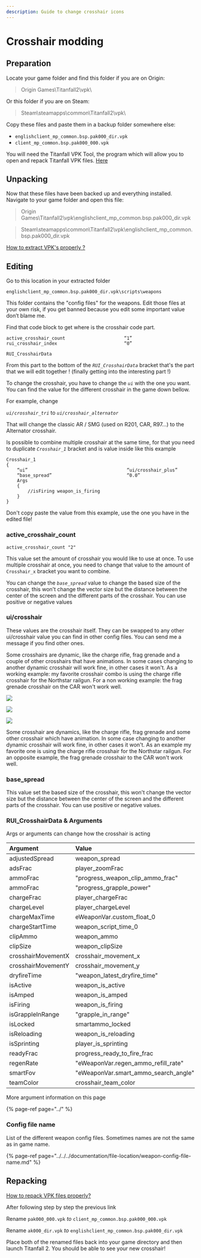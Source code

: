 ```yaml
---
description: Guide to change crosshair icons
---
```


# Crosshair modding

## Preparation

Locate your game folder and find this folder if you are on Origin:

> Origin Games\Titanfall2\vpk\

Or this folder if you are on Steam:

> Steam\steamapps\common\Titanfall2\vpk\

Copy these files and paste them in a backup folder somewhere else:

* `englishclient_mp_common.bsp.pak000_dir.vpk`
* `client_mp_common.bsp.pak000_000.vpk`

You will need the Titanfall VPK Tool, the program which will allow you to open and repack Titanfall VPK files. [Here](https://noskill.gitbook.io/titanfall2/how-to-start-modding/modding-tools)

## Unpacking

Now that these files have been backed up and everything installed. Navigate to your game folder and open this file:

> Origin Games\Titanfall2\vpk\englishclient\_mp\_common.bsp.pak000\_dir.vpk

> Steam\steamapps\common\Titanfall2\vpk\englishclient\_mp\_common.bsp.pak000\_dir.vpk

[How to extract VPK's properly ?](https://noskill.gitbook.io/titanfall2/how-to-start-modding/how-to-backup-extract-and-repack)

## Editing

Go to this location in your extracted folder

```text
englishclient_mp_common.bsp.pak000_dir.vpk\scripts\weapons
```

This folder contains the "config files" for the weapons. Edit those files at your own risk, if you get banned because you edit some important value don’t blame me.

Find that code block to get where is the crosshair code part.

```text
active_crosshair_count                      “1”
rui_crosshair_index                         “0”

RUI_CrosshairData
```

From this part to the bottom of the _`RUI_CrosshairData`_ bracket that's the part that we will edit together ! \(finally getting into the interesting part !\)

To change the crosshair, you have to change the _`ui`_ with the one you want. You can find the value for the different crosshair in the game down bellow.

For example, change

_`ui/crosshair_tri`_ to _`ui/crosshair_alternator`_

That will change the classic AR / SMG \(used on R201, CAR, R97...\) to the Alternator crosshair.

Is possible to combine multiple crosshair at the same time, for that you need to duplicate _`Crosshair_1`_ bracket and is value inside like this example

```text
Crosshair_1
{
    “ui”                                     “ui/crosshair_plus”
    “base_spread”                            “0.0”
    Args
    {
        //isFiring weapon_is_firing
    }
}
```

Don't copy paste the value from this example, use the one you have in the edited file!

### active\_crosshair\_count

```text
active_crosshair_count "2"
```

This value set the amount of crosshair you would like to use at once. To use multiple crosshair at once, you need to change that value to the amount of `Crosshair_x` bracket you want to combine.

You can change the _`base_spread`_ value to change the based size of the crosshair, this won't change the vector size but the distance between the center of the screen and the different parts of the crosshair. You can use positive or negative values

### ui/crosshair

These values are the crosshair itself. They can be swapped to any other ui/crosshair value you can find in other config files. You can send me a message if you find other ones.

Some crosshairs are dynamic, like the charge rifle, frag grenade and a couple of other crosshairs that have animations. In some cases changing to another dynamic crosshair will work fine, in other cases it won't. As a working example: my favorite crosshair combo is using the charge rifle crosshair for the Northstar railgun. For a non working example: the frag grenade crosshair on the CAR won't work well.

![](../../../.gitbook/assets/crosshair1.PNG)

![](../../../.gitbook/assets/crosshair2.PNG)

![](../../../.gitbook/assets/crosshair3.PNG)

Some crosshair are dynamics, like the charge rifle, frag grenade and some other crosshair which have animation. In some case changing to another dynamic crosshair will work fine, in other cases it won't. As an example my favorite one is using the charge rifle crosshair for the Northstar railgun. For an opposite example, the frag grenade crosshair to the CAR won't work well.

### base\_spread

This value set the based size of the crosshair, this won't change the vector size but the distance between the center of the screen and the different parts of the crosshair. You can use positive or negative values.

### RUI\_CrosshairData & Arguments

Args or arguments can change how the crosshair is acting

| Argument | Value | Note |
| :--- | :--- | :--- |
| adjustedSpread | weapon\_spread |  |
| adsFrac | player\_zoomFrac |  |
| ammoFrac | "progress\_weapon\_clip\_ammo\_frac" |  |
| ammoFrac | "progress\_grapple\_power" |  |
| chargeFrac | player\_chargeFrac |  |
| chargeLevel | player\_chargeLevel |  |
| chargeMaxTime | eWeaponVar.custom\_float\_0 |  |
| chargeStartTime | weapon\_script\_time\_0 |  |
| clipAmmo | weapon\_ammo |  |
| clipSize | weapon\_clipSize |  |
| crosshairMovementX | crosshair\_movement\_x |  |
| crosshairMovementY | crosshair\_movement\_y |  |
| dryfireTime | "weapon\_latest\_dryfire\_time" |  |
| isActive | weapon\_is\_active |  |
| isAmped | weapon\_is\_amped |  |
| isFiring | weapon\_is\_firing |  |
| isGrappleInRange | "grapple\_in\_range" |  |
| isLocked | smartammo\_locked |  |
| isReloading | weapon\_is\_reloading |  |
| isSprinting | player\_is\_sprinting |  |
| readyFrac | progress\_ready\_to\_fire\_frac |  |
| regenRate | "eWeaponVar.regen\_ammo\_refill\_rate" |  |
| smartFov | "eWeaponVar.smart\_ammo\_search\_angle" |  |
| teamColor | crosshair\_team\_color |  |

More argument information on this page

{% page-ref page="../" %}

### Config file name

List of the different weapon config files. Sometimes names are not the same as in game name.

{% page-ref page="../../../documentation/file-location/weapon-config-file-name.md" %}

## Repacking

[How to repack VPK files properly?](https://noskill.gitbook.io/titanfall2/how-to-start-modding/how-to-backup-extract-and-repack#how-to-repack-vpk-files-properly)

After following step by step the previous link

Rename `pak000_000.vpk` _to_ `client_mp_common.bsp.pak000_000.vpk`

Rename `ak000_dir.vpk` _to_ `englishclient_mp_common.bsp.pak000_dir.vpk`

Place both of the renamed files back into your game directory and then launch Titanfall 2. You should be able to see your new crosshair!

